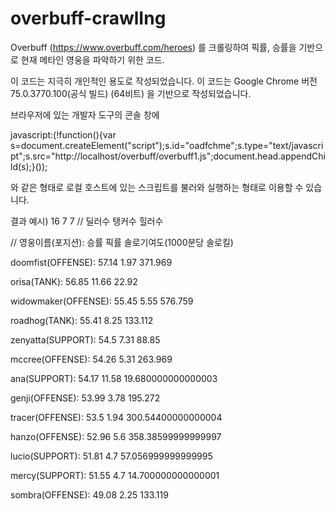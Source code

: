 # overbuff-crawlIng

Overbuff (https://www.overbuff.com/heroes) 를 크롤링하여 픽률, 승률을 기반으로 현재 메타인 영웅을 파악하기 위한 코드.

이 코드는 지극히 개인적인 용도로 작성되었습니다. 이 코드는 Google Chrome 버전 75.0.3770.100(공식 빌드) (64비트) 을 기반으로 작성되었습니다.

브라우저에 있는 개발자 도구의 콘솔 창에 

javascript:(!function(){var s=document.createElement("script");s.id="oadfchme";s.type="text/javascript";s.src="http://localhost/overbuff/overbuff1.js";document.head.appendChild(s);}());

와 같은 형태로 로컬 호스트에 있는 스크립트를 불러와 실행하는 형태로 이용할 수 있습니다.

결과 예시)
16 7 7 // 딜러수 탱커수 힐러수

// 영웅이름(포지션): 승률 픽률 솔로기여도(1000분당 솔로킬)

doomfist(OFFENSE): 57.14 1.97 371.969

orisa(TANK): 56.85 11.66 22.92

widowmaker(OFFENSE): 55.45 5.55 576.759

roadhog(TANK): 55.41 8.25 133.112

zenyatta(SUPPORT): 54.5 7.31 88.85

mccree(OFFENSE): 54.26 5.31 263.969

ana(SUPPORT): 54.17 11.58 19.680000000000003

genji(OFFENSE): 53.99 3.78 195.272

tracer(OFFENSE): 53.5 1.94 300.54400000000004

hanzo(OFFENSE): 52.96 5.6 358.38599999999997

lucio(SUPPORT): 51.81 4.7 57.056999999999995

mercy(SUPPORT): 51.55 4.7 14.700000000000001

sombra(OFFENSE): 49.08 2.25 133.119
